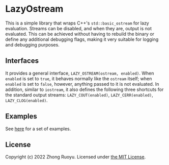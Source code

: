 # LazyOstream

This is a simple library that wraps C++'s `std::basic_ostream` for lazy
evaluation. Streams can be disabled, and when they are, output is not
evaluated. This can be achieved without having to rebuild the binary or define
any additional debugging flags, making it very suitable for logging and
debugging purposes.

## Interfaces

It provides a general interface, `LAZY_OSTREAM(ostream, enabled)`. When
`enabled` is set to `true`, it behaves normally like the `ostream` itself;
when `enabled` is set to `false`, however, anything passed to it is not
evaluated. In addition, similar to `iostream`, it also defines the following
three shortcuts for the standard output streams: `LAZY_COUT(enabled)`,
`LAZY_CERR(enabled)`, `LAZY_CLOG(enabled)`.

## Examples

See [here](examples) for a set of examples.

## License

Copyright (c) 2022 Zhong Ruoyu. Licensed under [the MIT License](LICENSE).
